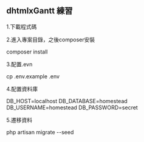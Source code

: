 
## dhtmlxGantt 練習

1.下載程式碼

2.進入專案目錄，之後composer安裝

composer install

3.配置.evn

cp .env.example .env

4.配置資料庫

DB_HOST=localhost
DB_DATABASE=homestead
DB_USERNAME=homestead
DB_PASSWORD=secret

5.遷移資料

php artisan migrate --seed


  